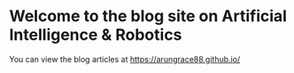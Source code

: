 # Welcome to the blog site on Artificial Intelligence & Robotics

You can view the blog articles at <https://arungrace88.github.io/>

